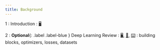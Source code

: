 ```yaml
---
title: Background
---
```


1
: Introduction
    : [🖥️](https://docs.google.com/presentation/d/1vP4s1oxomdg3uU5PiV5EnSaiA6kSNcMxtI3L9wRhubQ/edit?usp=sharing)

2
: **Optional**{: .label .label-blue } Deep Learning Review
  : [🖥️](https://docs.google.com/presentation/d/15yMNlkWAL5cuSHHZe1gy2sM8zcN8gHk9iBVzKKvS9zw/edit?usp=sharing), [📝](https://drive.google.com/file/d/1pGSXbv68aHJ-ThLUZzH4D2tzPNaFhVqF/view?usp=sharing), [⌨️](https://colab.research.google.com/drive/1AEUEhqVmS4PFl3hPMzs2qPvn38twrQh3?copy)
: building blocks, optimizers, losses, datasets
